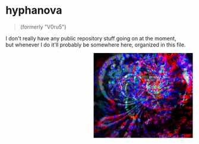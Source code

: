# hyphanova

> (formerly "V0ru5")

I don't really have any public repository stuff going on at the moment,
<br>but whenever I do it'll probably be somewhere here, organized in this file.

<p align="right"> <img src="https://github.com/hyphanova/hyphanova/blob/main/real.png"> </p>
